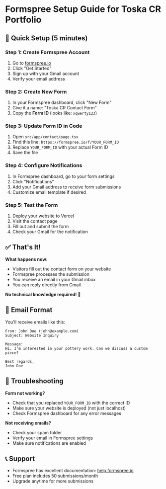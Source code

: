 # Formspree Setup Guide for Toska CR Portfolio

## 🚀 Quick Setup (5 minutes)

### Step 1: Create Formspree Account
1. Go to [formspree.io](https://formspree.io)
2. Click "Get Started" 
3. Sign up with your Gmail account
4. Verify your email address

### Step 2: Create New Form
1. In your Formspree dashboard, click "New Form"
2. Give it a name: "Toska CR Contact Form"
3. Copy the **Form ID** (looks like: `xqwerty123`)

### Step 3: Update Form ID in Code
1. Open `src/app/contact/page.tsx`
2. Find this line: `https://formspree.io/f/YOUR_FORM_ID`
3. Replace `YOUR_FORM_ID` with your actual Form ID
4. Save the file

### Step 4: Configure Notifications
1. In Formspree dashboard, go to your form settings
2. Click "Notifications"
3. Add your Gmail address to receive form submissions
4. Customize email template if desired

### Step 5: Test the Form
1. Deploy your website to Vercel
2. Visit the contact page
3. Fill out and submit the form
4. Check your Gmail for the notification

## ✅ That's It!

**What happens now:**
- Visitors fill out the contact form on your website
- Formspree processes the submission
- You receive an email in your Gmail inbox
- You can reply directly from Gmail

**No technical knowledge required!** 🎉

## 📧 Email Format

You'll receive emails like this:
```
From: John Doe (john@example.com)
Subject: Website Inquiry

Message:
Hi, I'm interested in your pottery work. Can we discuss a custom piece?

Best regards,
John Doe
```

## 🔧 Troubleshooting

**Form not working?**
- Check that you replaced `YOUR_FORM_ID` with the correct ID
- Make sure your website is deployed (not just localhost)
- Check Formspree dashboard for any error messages

**Not receiving emails?**
- Check your spam folder
- Verify your email in Formspree settings
- Make sure notifications are enabled

## 📞 Support

- Formspree has excellent documentation: [help.formspree.io](https://help.formspree.io)
- Free plan includes 50 submissions/month
- Upgrade anytime for more submissions
